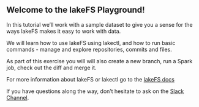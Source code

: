 ## Welcome to the lakeFS Playground!

In this tutorial we’ll work with a sample dataset to give you a sense for the ways lakeFS makes it easy to work with data.

We will learn how to use lakeFS using lakectl, and how to run basic commands - manage and explore repositories, commits and files.

As part of this exercise you will will also create a new branch, run a Spark job, check out the diff and merge it.



For more information about lakeFS or lakectl go to the [lakeFS docs](https://docs.lakefs.io)

If you have questions along the way, don’t hesitate to ask on the [Slack Channel](https://join.slack.com/t/lakefs/shared_invite/zt-g86mkroy-186GzaxR4xOar1i1Us0bzw). 
